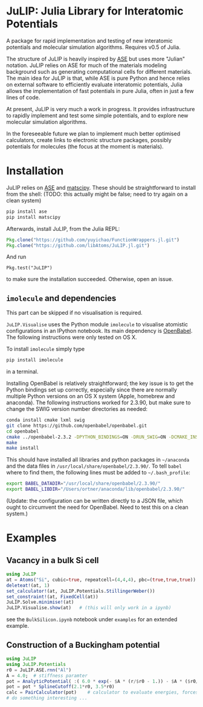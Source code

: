 # JuLIP: Julia Library for Interatomic Potentials

<!-- [![Build Status](https://travis-ci.org/cortner/JuLIP.jl.svg?branch=master)](https://travis-ci.org/cortner/JuLIP.jl) -->

A package for rapid implementation and testing of new interatomic potentials and
molecular simulation algorithms. Requires v0.5 of Julia.

The structure of JuLIP is heavily inspired by  [ASE](https://gitlab.com/ase/ase)
but uses more "Julian" notation.  JuLIP relies on ASE for much of the
materials modeling background such as generating computational cells for
different materials. The main idea for JuLIP is that, while ASE is pure Python and
hence relies on external software to efficiently evaluate interatomic potentials, Julia
allows the  implementation of fast potentials in pure Julia, often in just
a few lines of code.

At present, JuLIP is very much a work in progress. It provides
infrastructure to rapidly implement and test some simple potentials, and to
explore new molecular simulation algorithms.

In the foreseeable future we plan to implement much  better optimised
calculators, create links to electronic structure packages, possibly
potentials for molecules (the focus at the moment is materials).


<!-- The long-term vision for JuLIP is that it can be used in two ways: (1) as a
Julia version of ASE, using ASE in a minimal fashion; or (2) as a selection of
efficient calculators for ASE. -->



# Installation

JuLIP relies on [ASE](https://gitlab.com/ase/ase) and
 [matscipy](https://github.com/libAtoms/matscipy). These should be straightforward
to install from the shell:  (TODO: this actually might be false; need to try again on a clean system)
```bash
pip install ase
pip install matscipy
```
Afterwards, install JuLIP, from the Julia REPL:
```julia
Pkg.clone("https://github.com/yuyichao/FunctionWrappers.jl.git")
Pkg.clone("https://github.com/libAtoms/JuLIP.jl.git")
```
And run
```
Pkg.test("JuLIP")
```
to make sure the installation succeeded. Otherwise, open an issue.

## `imolecule` and dependencies

This part can be skipped if no visualisation is required.

`JuLIP.Visualise` uses the Python module `imolecule` to visualise atomistic
configurations in an IPython notebook. Its main dependency is
 [OpenBabel](http://openbabel.org/wiki/Main_Page). The following instructions
 were only tested on OS X.

To install `imolecule` simply type
```bash
pip install imolecule
```
in a terminal.

Installing OpenBabel is relatively straightforward; the key issue is to get
the Python bindings set up correctly, especially since there are normally
multiple Python versions on an OS X system (Apple, homebrew and anaconda).
The following instructions worked for 2.3.90, but make sure to change the SWIG version
number directories as needed:
```bash
conda install cmake lxml swig
git clone https://github.com/openbabel/openbabel.git
cd openbabel
cmake ../openbabel-2.3.2 -DPYTHON_BINDINGS=ON -DRUN_SWIG=ON -DCMAKE_INSTALL_PREFIX=~/anaconda -DPYTHON_INCLUDE_DIR=~/anaconda/include/python2.7 -DCMAKE_LIBRARY_PATH=~/anaconda/lib -DSWIG_DIR=~/anaconda/share/swig/3.0.2/ -DSWIG_EXECUTABLE=~/anaconda/bin/swig -DPYTHON_LIBRARY=~/anaconda/lib/libpython2.7.so
make
make install
```
This should have installed all libraries and python packages in `~/anaconda`
and the data files in `/usr/local/share/openbabel/2.3.90/`. To tell `babel`
where to find them, the following lines must be added to `~/.bash_profile`:
```bash
export BABEL_DATADIR="/usr/local/share/openbabel/2.3.90/"
export BABEL_LIBDIR="/Users/ortner/anaconda/lib/openbabel/2.3.90/"
```

(Update: the configuration can be written directly to a JSON file, which
ought to circumvent the need for OpenBabel. Need to test this on a clean system.)


# Examples


## Vacancy in a bulk Si cell


```julia
using JuLIP
at = Atoms("Si", cubic=true, repeatcell=(4,4,4), pbc=(true,true,true))
deleteat!(at, 1)
set_calculator!(at, JuLIP.Potentials.StillingerWeber())
set_constraint!(at, FixedCell(at))
JuLIP.Solve.minimise!(at)
JuLIP.Visualise.show(at)   # (this will only work in a ipynb)
```
see the `BulkSilicon.ipynb` notebook under `examples` for an extended
example.


## Construction of a Buckingham potential

```julia
using JuLIP
using JuLIP.Potentials
r0 = JuLIP.ASE.rnn("Al")
A = 4.0;  # stiffness paramter
pot = AnalyticPotential( :( 6.0 * exp(- $A * (r/$r0 - 1.)) - $A * ($r0/r)^6 ) )
pot = pot * SplineCutoff(2.1*r0, 3.5*r0)   
calc = PairCalculator(pot)    # calculator to evaluate energies, forces, etc
# do something interesting ...
```
